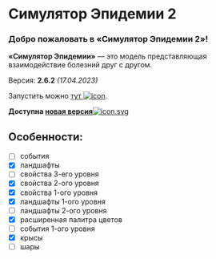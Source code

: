 # Симулятор Эпидемии 2
### **Добро пожаловать в «Симулятор Эпидемии 2»!**
**«Симулятор Эпидемии»** — это модель представляющая взаимодействие болезний друг с другом.

Версия: **2.6.2** *(17.04.2023)*

Запустить можно [тут ![icon](https://megospc.github.io/epidemic_simulator/assets/icon.svg "icon.svg")](https://megospc.github.io/epidemic_simulator_2 "GitHub Pages").

**Доступна [новая версия](https://github.com/Megospc/epidemic_simulator_3 "GitHub")**[![](https://megospc.github.io/epidemic_simulator/assets/icon.svg "icon.svg")](https://megospc.github.io/epidemic_simulator_3 "GitHub Pages")

## Особенности:
- [ ] события
- [x] ландшафты
- [ ] свойства 3-его уровня
- [x] свойства 2-ого уровня
- [x] свойства 1-ого уровня
- [x] ландшафты 1-ого уровня
- [ ] ландшафты 2-ого уровня
- [x] расширенная палитра цветов
- [ ] события 1-ого уровня
- [x] крысы
- [ ] шары
